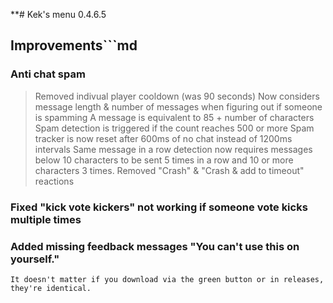 **# Kek's menu 0.4.6.5

## **Improvements**```md
### Anti chat spam
> Removed indivual player cooldown (was 90 seconds)
> Now considers message length & number of messages when figuring out if someone is spamming
> A message is equivalent to 85 + number of characters
> Spam detection is triggered if the count reaches 500 or more
> Spam tracker is now reset after 600ms of no chat instead of 1200ms intervals
> Same message in a row detection now requires messages below 10 characters to be sent 5 times in a row and 10 or more characters 3 times.
> Removed "Crash" & "Crash & add to timeout" reactions

### Fixed "kick vote kickers" not working if someone vote kicks multiple times
### Added missing feedback messages "You can't use this on yourself."
```
It doesn't matter if you download via the green button or in releases, they're identical.